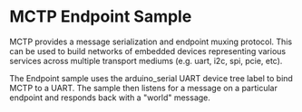 # MCTP Endpoint Sample

MCTP provides a message serialization and endpoint muxing protocol. This can
be used to build networks of embedded devices representing various services
across multiple transport mediums (e.g. uart, i2c, spi, pcie, etc).

The Endpoint sample uses the arduino_serial UART device tree label to bind
MCTP to a UART. The sample then listens for a message on a particular endpoint and
responds back with a "world" message.
